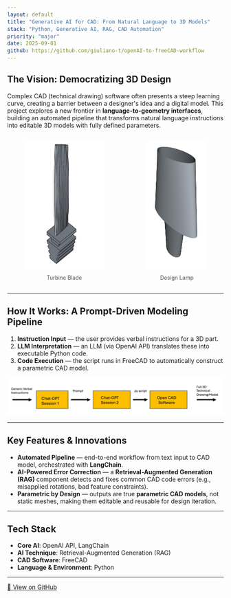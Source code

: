```yaml
---
layout: default
title: "Generative AI for CAD: From Natural Language to 3D Models"
stack: "Python, Generative AI, RAG, CAD Automation"
priority: "major"
date: 2025-09-01
github: https://github.com/giuliano-t/openAI-to-freeCAD-workflow
---
```


## The Vision: Democratizing 3D Design

Complex CAD (technical drawing) software often presents a steep learning curve, creating a barrier between a designer's idea and a digital model. This project explores a new frontier in **language-to-geometry interfaces**, building an automated pipeline that transforms natural language instructions into editable 3D models with fully defined parameters.

<div style="display: flex; justify-content: center; gap: 20px; align-items: flex-start;">
  <figure style="text-align: center;">
    <img src="/assets/images/LPT_Blade_FreeCAD.jpg" alt="Turbine Blade" style="height:300px; width:auto;">
    <figcaption style="margin-top: 8px; font-size: 0.9em; color: #555;">Turbine Blade</figcaption>
  </figure>
  <figure style="text-align: center;">
    <img src="/assets/images/Design_lamp_FreeCAD..png" alt="Design Lamp" style="height:300px; width:auto;">
    <figcaption style="margin-top: 8px; font-size: 0.9em; color: #555;">Design Lamp</figcaption>
  </figure>
</div>


---

## How It Works: A Prompt-Driven Modeling Pipeline

1. **Instruction Input** — the user provides verbal instructions for a 3D part.  
2. **LLM Interpretation** — an LLM (via OpenAI API) translates these into executable Python code.  
3. **Code Execution** — the script runs in FreeCAD to automatically construct a parametric CAD model.  

![Workflow Diagram](/assets/images/Workflow_Diagram_FreeCAD.png)

---

## Key Features & Innovations

- **Automated Pipeline** — end-to-end workflow from text input to CAD model, orchestrated with **LangChain**.  
- **AI-Powered Error Correction** — a **Retrieval-Augmented Generation (RAG)** component detects and fixes common CAD code errors (e.g., misapplied rotations, bad feature constraints).  
- **Parametric by Design** — outputs are true **parametric CAD models**, not static meshes, making them editable and reusable for design iteration.  

---

## Tech Stack

- **Core AI**: OpenAI API, LangChain  
- **AI Technique**: Retrieval-Augmented Generation (RAG)  
- **CAD Software**: FreeCAD  
- **Language & Environment**: Python  

---

<p>
<a href="https://github.com/giuliano-t/openAI-to-freeCAD-workflow" class="btn">🔗 View on GitHub</a>
</p>
